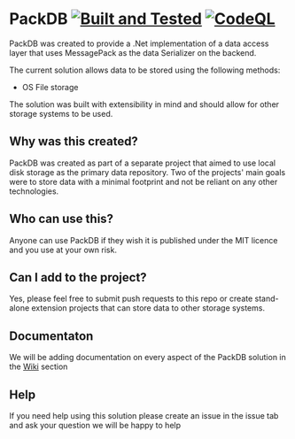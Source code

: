 # PackDB [![Built and Tested](https://github.com/TechLiam/PackDB/actions/workflows/BuildAndTestAction.yml/badge.svg)](https://github.com/TechLiam/PackDB/actions/workflows/BuildAndTestAction.yml) [![CodeQL](https://github.com/TechLiam/PackDB/actions/workflows/codeql-analysis.yml/badge.svg)](https://github.com/TechLiam/PackDB/actions/workflows/codeql-analysis.yml)
PackDB was created to provide a .Net implementation of a data access layer that uses MessagePack as the data Serializer on the backend.

The current solution allows data to be stored using the following methods:
- OS File storage

The solution was built with extensibility in mind and should allow for other storage systems to be used.

## Why was this created?
PackDB was created as part of a separate project that aimed to use local disk storage as the primary data repository. Two of the projects' main goals were to store data with a minimal footprint and not be reliant on any other technologies.

## Who can use this?
Anyone can use PackDB if they wish it is published under the MIT licence and you use at your own risk.

## Can I add to the project?
Yes, please feel free to submit push requests to this repo or create stand-alone extension projects that can store data to other storage systems.

## Documentaton
We will be adding documentation on every aspect of the PackDB solution in the [Wiki](https://github.com/TechLiam/PackDB/wiki) section

## Help
If you need help using this solution please create an issue in the issue tab and ask your question we will be happy to help
